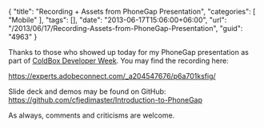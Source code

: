 {
	"title": "Recording + Assets from PhoneGap Presentation",
	"categories": [
		"Mobile"
	],
	"tags": [],
	"date": "2013-06-17T15:06:00+06:00",
	"url": "/2013/06/17/Recording-Assets-from-PhoneGap-Presentation",
	"guid": "4963"
}

Thanks to those who showed up today for my PhoneGap presentation as part of <a href="http://www.coldbox.org/cbdw">ColdBox Developer Week</a>. You may find the recording here:

<a href="https://experts.adobeconnect.com/_a204547676/p6a701ksfig/">https://experts.adobeconnect.com/_a204547676/p6a701ksfig/</a>

Slide deck and demos may be found on GitHub: <a href="https://github.com/cfjedimaster/Introduction-to-PhoneGap">https://github.com/cfjedimaster/Introduction-to-PhoneGap</a>

As always, comments and criticisms are welcome.